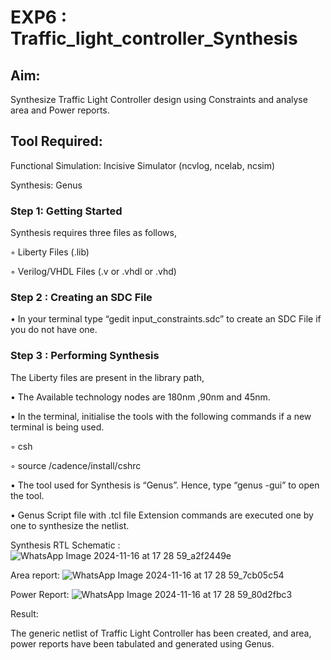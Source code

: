 # EXP6 : Traffic_light_controller_Synthesis

## Aim:

Synthesize Traffic Light Controller design using Constraints and analyse area and Power reports.

## Tool Required:

Functional Simulation: Incisive Simulator (ncvlog, ncelab, ncsim)

Synthesis: Genus

### Step 1: Getting Started

Synthesis requires three files as follows,

◦ Liberty Files (.lib)

◦ Verilog/VHDL Files (.v or .vhdl or .vhd)

### Step 2 : Creating an SDC File

•	In your terminal type “gedit input_constraints.sdc” to create an SDC File if you do not have one.

### Step 3 : Performing Synthesis

The Liberty files are present in the library path,

• The Available technology nodes are 180nm ,90nm and 45nm.

• In the terminal, initialise the tools with the following commands if a new terminal is being used.

◦ csh

◦ source /cadence/install/cshrc

• The tool used for Synthesis is “Genus”. Hence, type “genus -gui” to open the tool.

• Genus Script file with .tcl file Extension commands are executed one by one to synthesize the netlist.

Synthesis RTL Schematic :
![WhatsApp Image 2024-11-16 at 17 28 59_a2f2449e](https://github.com/user-attachments/assets/60af8e91-8c76-4997-8771-0a71ce9c867a)

Area report:
![WhatsApp Image 2024-11-16 at 17 28 59_7cb05c54](https://github.com/user-attachments/assets/d892df04-cba4-4f98-a81c-0a0cba6f66ad)

Power Report:
![WhatsApp Image 2024-11-16 at 17 28 59_80d2fbc3](https://github.com/user-attachments/assets/12010aa3-c648-4178-9c09-aa575f41c48e)

Result:

The generic netlist of Traffic Light Controller has been created, and area, power reports have been tabulated and generated using Genus.
